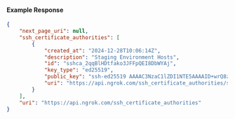 <!-- Code generated for API Clients. DO NOT EDIT. -->

#### Example Response

```json
{
	"next_page_uri": null,
	"ssh_certificate_authorities": [
		{
			"created_at": "2024-12-28T10:06:14Z",
			"description": "Staging Environment Hosts",
			"id": "sshca_2qqBlHDtfako3JFFpQEI8DbWYAj",
			"key_type": "ed25519",
			"public_key": "ssh-ed25519 AAAAC3NzaC1lZDI1NTE5AAAAID+wrQ8zlc9RFGHTtX5MxlOWF9SwGu5PzOY4gyeRd8e9",
			"uri": "https://api.ngrok.com/ssh_certificate_authorities/sshca_2qqBlHDtfako3JFFpQEI8DbWYAj"
		}
	],
	"uri": "https://api.ngrok.com/ssh_certificate_authorities"
}
```
